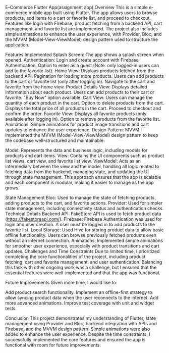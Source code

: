 E-Commerce Flutter App(assignment app)
Overview
This is a simple e-commerce mobile app built using Flutter. The app allows users to browse products, add items to a cart or favorite list, and proceed to checkout. Features like login with Firebase, product fetching from a backend API, cart management, and favorite list are implemented. The project also includes simple animations to enhance the user experience, with Provider, Bloc, and the MVVM (Model-View-ViewModel) design pattern used to structure the application.

Features Implemented
Splash Screen: The app shows a splash screen when opened.
Authentication:
Login and create account with Firebase Authentication.
Option to enter as a guest (Note: only logged-in users can add to the favorite list).
Home View:
Displays products fetched from the backend API.
Pagination for loading more products.
Users can add products to the cart or favorite list (only after logging in).
Navigate to the cart and favorite from the home view.
Product Details View:
Displays detailed information about each product.
Users can add products to their cart or favorite.
"Buy Now" option available.
Cart View:
Users can manage the quantity of each product in the cart.
Option to delete products from the cart.
Displays the total price of all products in the cart.
Proceed to checkout and confirm the order.
Favorite View:
Displays all favorite products (only available after logging in).
Option to remove products from the favorite list.
Animations:
Simple animations for product image transitions and cart updates to enhance the user experience.
Design Pattern: MVVM
I implemented the MVVM (Model-View-ViewModel) design pattern to keep the codebase well-structured and maintainable:

Model: Represents the data and business logic, including models for products and cart items.
View: Contains the UI components such as product list views, cart view, and favorite list view.
ViewModel: Acts as an intermediary between the view and the model, handling all logic related to fetching data from the backend, managing state, and updating the UI through state management.
This approach ensures that the app is scalable and each component is modular, making it easier to manage as the app grows.

State Management
Bloc: Used to manage the state of fetching products, adding products to the cart, and favorite actions.
Provider: Used for simpler state management, including connectivity status and authentication checks.
Technical Details
Backend API: FakeStore API is used to fetch product data (https://fakestoreapi.com/).
Firebase: Firebase Authentication was used for login and user creation. A user must be logged in to add products to the favorite list.
Local Storage: Used Hive for storing product data to allow basic offline functionality. Users can browse previously fetched products even without an internet connection.
Animations: Implemented simple animations for smoother user experience, especially with product transitions and cart updates.
Challenges and Time Constraints
Due to limited time, I prioritized completing the core functionalities of the project, including product fetching, cart and favorite management, and user authentication. Balancing this task with other ongoing work was a challenge, but I ensured that the essential features were well-implemented and that the app was functional.

Future Improvements
Given more time, I would like to:

Add product search functionality.
Implement an offline-first strategy to allow syncing product data when the user reconnects to the internet.
Add more advanced animations.
Improve test coverage with unit and widget tests.

Conclusion
This project demonstrates my understanding of Flutter, state management using Provider and Bloc, backend integration with APIs and Firebase, and the MVVM design pattern. Simple animations were also added to enhance the user experience. Despite the time constraints, I successfully implemented the core features and ensured the app is functional with room for future improvements.
